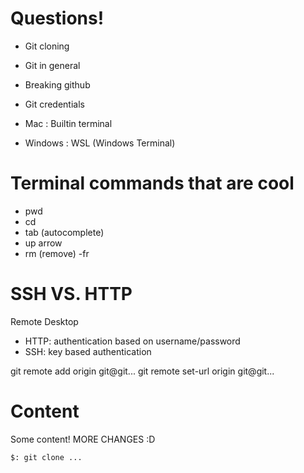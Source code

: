 # Questions!

- Git cloning
- Git in general
- Breaking github
- Git credentials

- Mac : Builtin terminal
- Windows : WSL (Windows Terminal)

# Terminal commands that are cool

- pwd
- cd
- tab (autocomplete)
- up arrow
- rm (remove) -fr

# SSH VS. HTTP

Remote Desktop

- HTTP: authentication based on username/password
- SSH: key based authentication

git remote add origin git@git...
git remote set-url origin git@git...

# Content

Some content! MORE CHANGES :D

```
$: git clone ...
```
